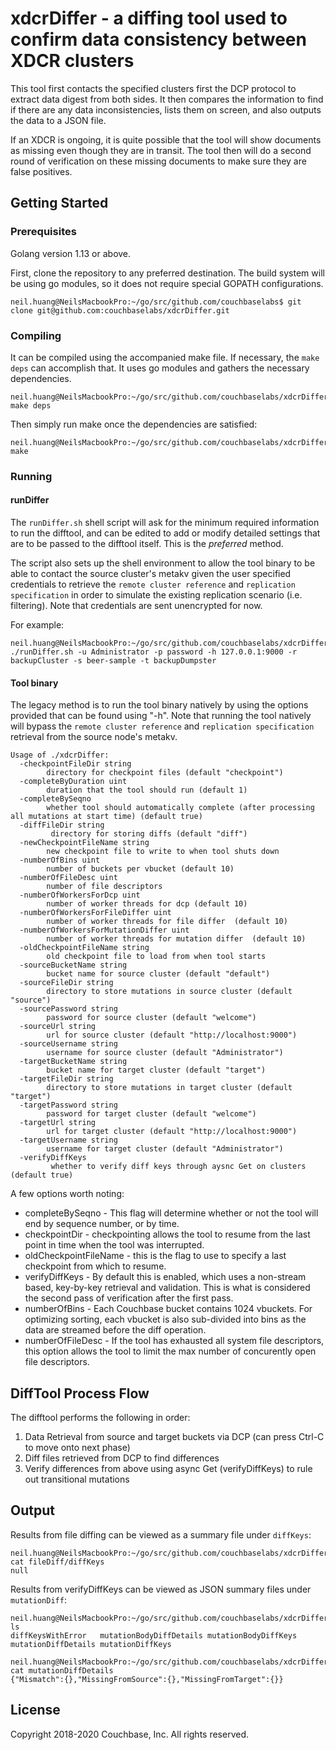 # xdcrDiffer - a diffing tool used to confirm data consistency between XDCR clusters

This tool first contacts the specified clusters first the DCP protocol to extract data digest from both sides. It then compares the information to find if there are any data inconsistencies, lists them on screen, and also outputs the data to a JSON file.

If an XDCR is ongoing, it is quite possible that the tool will show documents as missing even though they are in transit. The tool then will do a second round of verification on these missing documents to make sure they are false positives.

## Getting Started


### Prerequisites

Golang version 1.13 or above.

First, clone the repository to any preferred destination.
The build system will be using go modules, so it does not require special GOPATH configurations.

```
neil.huang@NeilsMacbookPro:~/go/src/github.com/couchbaselabs$ git clone git@github.com:couchbaselabs/xdcrDiffer.git
```

### Compiling

It can be compiled using the accompanied make file. If necessary, the `make deps` can accomplish that. It uses go modules and gathers the necessary dependencies.

```
neil.huang@NeilsMacbookPro:~/go/src/github.com/couchbaselabs/xdcrDiffer$ make deps
```

Then simply run make once the dependencies are satisfied:

```
neil.huang@NeilsMacbookPro:~/go/src/github.com/couchbaselabs/xdcrDiffer$ make
```

### Running
#### runDiffer

The `runDiffer.sh` shell script will ask for the minimum required information to run the difftool, and can be edited to add or modify detailed settings that are to be passed to the difftool itself. This is the *preferred* method.

The script also sets up the shell environment to allow the tool binary to be able to contact the source cluster's metakv given the user specified credentials to retrieve the `remote cluster reference` and `replication specification` in order to simulate the existing replication scenario (i.e. filtering). Note that credentials are sent unencrypted for now.

For example:
```
neil.huang@NeilsMacbookPro:~/go/src/github.com/couchbaselabs/xdcrDiffer$ ./runDiffer.sh -u Administrator -p password -h 127.0.0.1:9000 -r backupCluster -s beer-sample -t backupDumpster
```

#### Tool binary
The legacy method is to run the tool binary natively by using the options provided that can be found using "-h".
Note that running the tool natively will bypass the `remote cluster reference` and `replication specification` retrieval from the source node's metakv.

```
Usage of ./xdcrDiffer:
  -checkpointFileDir string
    	directory for checkpoint files (default "checkpoint")
  -completeByDuration uint
    	duration that the tool should run (default 1)
  -completeBySeqno
    	whether tool should automatically complete (after processing all mutations at start time) (default true)
  -diffFileDir string
    	 directory for storing diffs (default "diff")
  -newCheckpointFileName string
    	new checkpoint file to write to when tool shuts down
  -numberOfBins uint
    	number of buckets per vbucket (default 10)
  -numberOfFileDesc uint
    	number of file descriptors
  -numberOfWorkersForDcp uint
    	number of worker threads for dcp (default 10)
  -numberOfWorkersForFileDiffer uint
    	number of worker threads for file differ  (default 10)
  -numberOfWorkersForMutationDiffer uint
    	number of worker threads for mutation differ  (default 10)
  -oldCheckpointFileName string
    	old checkpoint file to load from when tool starts
  -sourceBucketName string
    	bucket name for source cluster (default "default")
  -sourceFileDir string
    	directory to store mutations in source cluster (default "source")
  -sourcePassword string
    	password for source cluster (default "welcome")
  -sourceUrl string
    	url for source cluster (default "http://localhost:9000")
  -sourceUsername string
    	username for source cluster (default "Administrator")
  -targetBucketName string
    	bucket name for target cluster (default "target")
  -targetFileDir string
    	directory to store mutations in target cluster (default "target")
  -targetPassword string
    	password for target cluster (default "welcome")
  -targetUrl string
    	url for target cluster (default "http://localhost:9000")
  -targetUsername string
    	username for target cluster (default "Administrator")
  -verifyDiffKeys
    	 whether to verify diff keys through aysnc Get on clusters (default true)
```

A few options worth noting:

- completeBySeqno - This flag will determine whether or not the tool will end by sequence number, or by time.
- checkpointDir - checkpointing allows the tool to resume from the last point in time when the tool was interrupted.
- oldCheckpointFileName - this is the flag to use to specify a last checkpoint from which to resume.
- verifyDiffKeys - By default this is enabled, which uses a non-stream based, key-by-key retrieval and validation. This is what is considered the second pass of verification after the first pass.
- numberOfBins - Each Couchbase bucket contains 1024 vbuckets. For optimizing sorting, each vbucket is also sub-divided into bins as the data are streamed before the diff operation.
- numberOfFileDesc - If the tool has exhausted all system file descriptors, this option allows the tool to limit the max number of concurently open file descriptors.

## DiffTool Process Flow
The difftool performs the following in order:
1. Data Retrieval from source and target buckets via DCP (can press Ctrl-C to move onto next phase)
2. Diff files retrieved from DCP to find differences
3. Verify differences from above using async Get (verifyDiffKeys) to rule out transitional mutations

## Output
Results from file diffing can be viewed as a summary file under `diffKeys`:
```
neil.huang@NeilsMacbookPro:~/go/src/github.com/couchbaselabs/xdcrDiffer$ cat fileDiff/diffKeys
null
```

Results from verifyDiffKeys can be viewed as JSON summary files under `mutationDiff`:
```
neil.huang@NeilsMacbookPro:~/go/src/github.com/couchbaselabs/xdcrDiffer/mutationDiff$ ls
diffKeysWithError	mutationBodyDiffDetails	mutationBodyDiffKeys	mutationDiffDetails	mutationDiffKeys

neil.huang@NeilsMacbookPro:~/go/src/github.com/couchbaselabs/xdcrDiffer/mutationDiff$ cat mutationDiffDetails
{"Mismatch":{},"MissingFromSource":{},"MissingFromTarget":{}}
```

## License

Copyright 2018-2020 Couchbase, Inc. All rights reserved.
